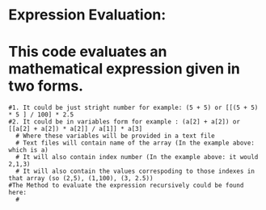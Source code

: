 # Expression Evaluation: 
# This code evaluates an mathematical expression given in two forms.
    #1. It could be just stright number for example: (5 + 5) or [[(5 + 5) * 5 ] / 100] * 2.5 
    #2. It could be in variables form for example : (a[2] + a[2]) or [[a[2] + a[2]) * a[2]] / a[1]] * a[3]
      # Where these variables will be provided in a text file 
      # Text files will contain name of the array (In the example above: which is a)
      # It will also contain index number (In the example above: it would 2,1,3)
      # It will also contain the values correspoding to those indexes in that array (so (2,5), (1,100), (3, 2.5))
    #The Method to evaluate the expression recursively could be found here:
      # 

